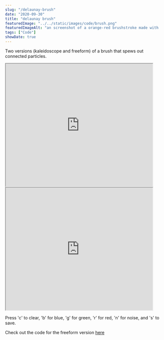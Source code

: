 ```yaml
---
slug: "/delaunay-brush"
date: "2020-09-30"
title: "delaunay brush"
featuredImage: "../../static/images/code/brush.png"
featuredImageAlt: "an screenshot of a orange-red brushstroke made with delaunay triangulation"
tags: ["Code"]
showDate: true
---
```

Two versions (kaleidoscope and freeform) of a brush that spews out connected particles.
<iframe src="https://editor.p5js.org/disarah/embed/Spql35Dvb" width="480px" height = "400px"></iframe> 

<iframe src="https://editor.p5js.org/disarah/full/Kz2gIwjL5" width="480px" height = "400px"></iframe> 

Press 'c' to clear, 'b' for blue, 'g' for green, 'r' for red, 'n' for noise, and 's' to save. 

Check out the code for the freeform version [here](https://editor.p5js.org/disarah/sketches/Kz2gIwjL5)